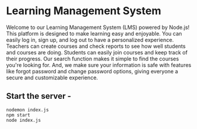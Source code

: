 # **Learning Management System**


Welcome to our Learning Management System (LMS) powered by Node.js! This platform is designed to make learning easy and enjoyable. You can easily log in, sign up, and log out to have a personalized experience. Teachers can create courses and check reports to see how well students and courses are doing. Students can easily join courses and keep track of their progress. Our search function makes it simple to find the courses you're looking for. And, we make sure your information is safe with features like forgot password and change password options, giving everyone a secure and customizable experience.



## Start the server - 
`nodemon index.js`  <br> `npm start` <br> `node index.js`
